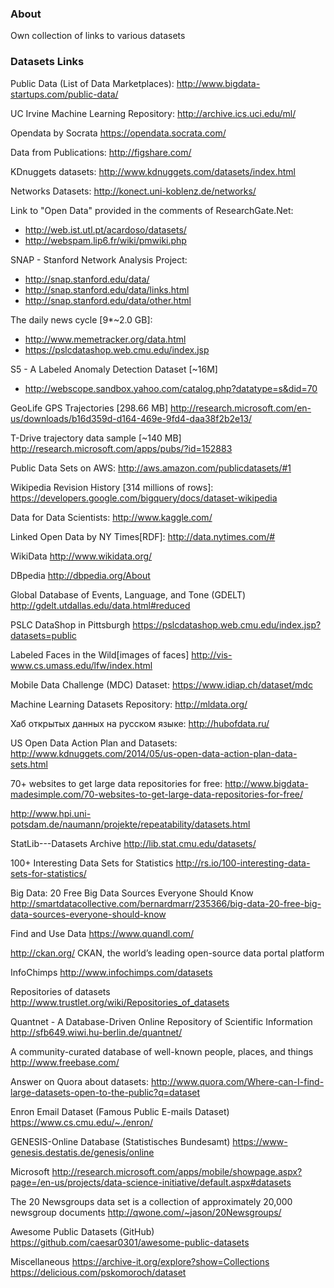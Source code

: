 ### About

Own collection of links to various datasets

### Datasets Links

Public Data (List of Data Marketplaces):
    http://www.bigdata-startups.com/public-data/

UC Irvine Machine Learning Repository:
    http://archive.ics.uci.edu/ml/

Opendata by Socrata
    https://opendata.socrata.com/

Data from Publications:
    http://figshare.com/

KDnuggets datasets:
    http://www.kdnuggets.com/datasets/index.html

Networks Datasets:
    http://konect.uni-koblenz.de/networks/

Link to "Open Data" provided in the comments of ResearchGate.Net:
* http://web.ist.utl.pt/acardoso/datasets/
* http://webspam.lip6.fr/wiki/pmwiki.php

SNAP - Stanford Network Analysis Project:
* http://snap.stanford.edu/data/
* http://snap.stanford.edu/data/links.html
* http://snap.stanford.edu/data/other.html

The daily news cycle [9*~2.0 GB]:
* http://www.memetracker.org/data.html
* https://pslcdatashop.web.cmu.edu/index.jsp

S5 - A Labeled Anomaly Detection Dataset [~16M]
* http://webscope.sandbox.yahoo.com/catalog.php?datatype=s&did=70

GeoLife GPS Trajectories [298.66 MB]
    http://research.microsoft.com/en-us/downloads/b16d359d-d164-469e-9fd4-daa38f2b2e13/

T-Drive trajectory data sample [~140 MB]
    http://research.microsoft.com/apps/pubs/?id=152883

Public Data Sets on AWS:
    http://aws.amazon.com/publicdatasets/#1

Wikipedia Revision History [314 millions of rows]:
    https://developers.google.com/bigquery/docs/dataset-wikipedia

Data for Data Scientists:
    http://www.kaggle.com/

Linked Open Data by NY Times[RDF]:
    http://data.nytimes.com/#

WikiData
    http://www.wikidata.org/

DBpedia
    http://dbpedia.org/About

Global Database of Events, Language, and Tone (GDELT)
    http://gdelt.utdallas.edu/data.html#reduced

PSLC DataShop in Pittsburgh
    https://pslcdatashop.web.cmu.edu/index.jsp?datasets=public

Labeled Faces in the Wild[images of faces]
    http://vis-www.cs.umass.edu/lfw/index.html

Mobile Data Challenge (MDC) Dataset:
    https://www.idiap.ch/dataset/mdc

Machine Learning Datasets Repository:
    http://mldata.org/

Хаб открытых данных на русском языке:
    http://hubofdata.ru/

US Open Data Action Plan and Datasets:
    http://www.kdnuggets.com/2014/05/us-open-data-action-plan-data-sets.html

70+ websites to get large data repositories for free:
    http://www.bigdata-madesimple.com/70-websites-to-get-large-data-repositories-for-free/

http://www.hpi.uni-potsdam.de/naumann/projekte/repeatability/datasets.html

StatLib---Datasets Archive
    http://lib.stat.cmu.edu/datasets/

100+ Interesting Data Sets for Statistics
    http://rs.io/100-interesting-data-sets-for-statistics/

Big Data: 20 Free Big Data Sources Everyone Should Know
    http://smartdatacollective.com/bernardmarr/235366/big-data-20-free-big-data-sources-everyone-should-know

Find and Use Data
    https://www.quandl.com/

http://ckan.org/
    CKAN, the world’s leading open-source data portal platform

InfoChimps
    http://www.infochimps.com/datasets

Repositories of datasets
    http://www.trustlet.org/wiki/Repositories_of_datasets

Quantnet - A Database-Driven Online Repository of Scientific Information
    http://sfb649.wiwi.hu-berlin.de/quantnet/

A community-curated database of well-known people, places, and things
    http://www.freebase.com/

Answer on Quora about datasets:
    http://www.quora.com/Where-can-I-find-large-datasets-open-to-the-public?q=dataset

Enron Email Dataset (Famous Public E-mails Dataset)
    https://www.cs.cmu.edu/~./enron/

GENESIS-Online Database (Statistisches Bundesamt)
    https://www-genesis.destatis.de/genesis/online

Microsoft
    http://research.microsoft.com/apps/mobile/showpage.aspx?page=/en-us/projects/data-science-initiative/default.aspx#datasets

The 20 Newsgroups data set is a collection of approximately 20,000 newsgroup documents
    http://qwone.com/~jason/20Newsgroups/

Awesome Public Datasets (GitHub)
    https://github.com/caesar0301/awesome-public-datasets

Miscellaneous
    https://archive-it.org/explore?show=Collections
    https://delicious.com/pskomoroch/dataset

